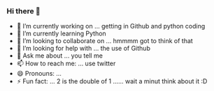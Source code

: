 ### Hi there 👋
- 🔭 I’m currently working on ... getting in Github and python coding
- 🌱 I’m currently learning Python 
- 👯 I’m looking to collaborate on ... hmmmm got to think of that
- 🤔 I’m looking for help with ... the use of Github
- 💬 Ask me about ... you tell me
- 📫 How to reach me: ... use twitter
- 😄 Pronouns: ... 
- ⚡ Fun fact: ... 2 is the double of 1 ...... wait a minut think about it :D

<!--
**TheDoctorMax/TheDoctorMax** is a ✨ _special_ ✨ repository because its `README.md` (this file) appears on your GitHub profile.

Here are some ideas to get you started:

- 🔭 I’m currently working on ... getting in Github and python coding
- 🌱 I’m currently learning Python 
- 👯 I’m looking to collaborate on ... hmmmm got to think of that
- 🤔 I’m looking for help with ... the use of Github
- 💬 Ask me about ... you tell me
- 📫 How to reach me: ... use twitter
- 😄 Pronouns: ... 
- ⚡ Fun fact: ... 2 is the double of 1 ...... wait a minut think about it :D
-->
